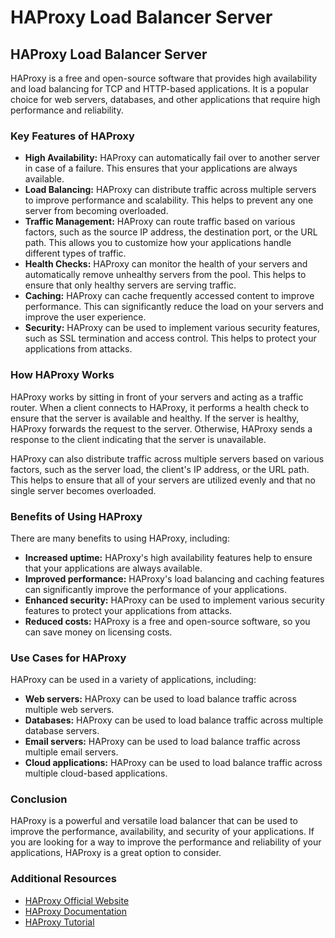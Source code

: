 # HAProxy Load Balancer Server
## HAProxy Load Balancer Server

HAProxy is a free and open-source software that provides high availability and load balancing for TCP and HTTP-based applications. It is a popular choice for web servers, databases, and other applications that require high performance and reliability.

### Key Features of HAProxy

* **High Availability:** HAProxy can automatically fail over to another server in case of a failure. This ensures that your applications are always available.
* **Load Balancing:** HAProxy can distribute traffic across multiple servers to improve performance and scalability. This helps to prevent any one server from becoming overloaded.
* **Traffic Management:** HAProxy can route traffic based on various factors, such as the source IP address, the destination port, or the URL path. This allows you to customize how your applications handle different types of traffic.
* **Health Checks:** HAProxy can monitor the health of your servers and automatically remove unhealthy servers from the pool. This helps to ensure that only healthy servers are serving traffic.
* **Caching:** HAProxy can cache frequently accessed content to improve performance. This can significantly reduce the load on your servers and improve the user experience.
* **Security:** HAProxy can be used to implement various security features, such as SSL termination and access control. This helps to protect your applications from attacks.

### How HAProxy Works

HAProxy works by sitting in front of your servers and acting as a traffic router. When a client connects to HAProxy, it performs a health check to ensure that the server is available and healthy. If the server is healthy, HAProxy forwards the request to the server. Otherwise, HAProxy sends a response to the client indicating that the server is unavailable.

HAProxy can also distribute traffic across multiple servers based on various factors, such as the server load, the client's IP address, or the URL path. This helps to ensure that all of your servers are utilized evenly and that no single server becomes overloaded.

### Benefits of Using HAProxy

There are many benefits to using HAProxy, including:

* **Increased uptime:** HAProxy's high availability features help to ensure that your applications are always available.
* **Improved performance:** HAProxy's load balancing and caching features can significantly improve the performance of your applications.
* **Enhanced security:** HAProxy can be used to implement various security features to protect your applications from attacks.
* **Reduced costs:** HAProxy is a free and open-source software, so you can save money on licensing costs.

### Use Cases for HAProxy

HAProxy can be used in a variety of applications, including:

* **Web servers:** HAProxy can be used to load balance traffic across multiple web servers.
* **Databases:** HAProxy can be used to load balance traffic across multiple database servers.
* **Email servers:** HAProxy can be used to load balance traffic across multiple email servers.
* **Cloud applications:** HAProxy can be used to load balance traffic across multiple cloud-based applications.

### Conclusion

HAProxy is a powerful and versatile load balancer that can be used to improve the performance, availability, and security of your applications. If you are looking for a way to improve the performance and reliability of your applications, HAProxy is a great option to consider.

### Additional Resources

* [HAProxy Official Website](https://www.haproxy.org/)
* [HAProxy Documentation](https://www.haproxy.org/docs/)
* [HAProxy Tutorial](https://www.digitalocean.com/community/tutorials/how-to-set-up-haproxy-as-a-load-balancer-on-ubuntu-20-04)
